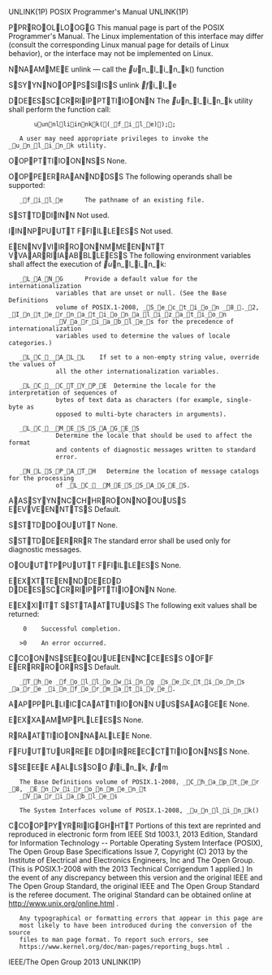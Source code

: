 UNLINK(1P)                 POSIX Programmer's Manual                UNLINK(1P)



PPRROOLLOOGG
       This manual page is part of the POSIX Programmer's Manual.  The Linux
       implementation of this interface may differ (consult the corresponding
       Linux manual page for details of Linux behavior), or the interface may
       not be implemented on Linux.


NNAAMMEE
       unlink — call the _u_n_l_i_n_k() function

SSYYNNOOPPSSIISS
       unlink _f_i_l_e

DDEESSCCRRIIPPTTIIOONN
       The _u_n_l_i_n_k utility shall perform the function call:


           uunnlliinnkk((_f_i_l_e));;

       A user may need appropriate privileges to invoke the _u_n_l_i_n_k utility.

OOPPTTIIOONNSS
       None.

OOPPEERRAANNDDSS
       The following operands shall be supported:

       _f_i_l_e      The pathname of an existing file.

SSTTDDIINN
       Not used.

IINNPPUUTT FFIILLEESS
       Not used.

EENNVVIIRROONNMMEENNTT VVAARRIIAABBLLEESS
       The following environment variables shall affect the execution of
       _u_n_l_i_n_k:

       _L_A_N_G      Provide a default value for the internationalization
                 variables that are unset or null. (See the Base Definitions
                 volume of POSIX.1‐2008, _S_e_c_t_i_o_n _8_._2, _I_n_t_e_r_n_a_t_i_o_n_a_l_i_z_a_t_i_o_n
                 _V_a_r_i_a_b_l_e_s for the precedence of internationalization
                 variables used to determine the values of locale categories.)

       _L_C___A_L_L    If set to a non-empty string value, override the values of
                 all the other internationalization variables.

       _L_C___C_T_Y_P_E  Determine the locale for the interpretation of sequences of
                 bytes of text data as characters (for example, single-byte as
                 opposed to multi-byte characters in arguments).

       _L_C___M_E_S_S_A_G_E_S
                 Determine the locale that should be used to affect the format
                 and contents of diagnostic messages written to standard
                 error.

       _N_L_S_P_A_T_H   Determine the location of message catalogs for the processing
                 of _L_C___M_E_S_S_A_G_E_S.

AASSYYNNCCHHRROONNOOUUSS EEVVEENNTTSS
       Default.

SSTTDDOOUUTT
       None.

SSTTDDEERRRR
       The standard error shall be used only for diagnostic messages.

OOUUTTPPUUTT FFIILLEESS
       None.

EEXXTTEENNDDEEDD DDEESSCCRRIIPPTTIIOONN
       None.

EEXXIITT SSTTAATTUUSS
       The following exit values shall be returned:

        0    Successful completion.

       >0    An error occurred.

CCOONNSSEEQQUUEENNCCEESS OOFF EERRRROORRSS
       Default.

       _T_h_e _f_o_l_l_o_w_i_n_g _s_e_c_t_i_o_n_s _a_r_e _i_n_f_o_r_m_a_t_i_v_e_.

AAPPPPLLIICCAATTIIOONN UUSSAAGGEE
       None.

EEXXAAMMPPLLEESS
       None.

RRAATTIIOONNAALLEE
       None.

FFUUTTUURREE DDIIRREECCTTIIOONNSS
       None.

SSEEEE AALLSSOO
       _l_i_n_k, _r_m

       The Base Definitions volume of POSIX.1‐2008, _C_h_a_p_t_e_r _8, _E_n_v_i_r_o_n_m_e_n_t
       _V_a_r_i_a_b_l_e_s

       The System Interfaces volume of POSIX.1‐2008, _u_n_l_i_n_k()

CCOOPPYYRRIIGGHHTT
       Portions of this text are reprinted and reproduced in electronic form
       from IEEE Std 1003.1, 2013 Edition, Standard for Information Technology
       -- Portable Operating System Interface (POSIX), The Open Group Base
       Specifications Issue 7, Copyright (C) 2013 by the Institute of
       Electrical and Electronics Engineers, Inc and The Open Group.  (This is
       POSIX.1-2008 with the 2013 Technical Corrigendum 1 applied.) In the
       event of any discrepancy between this version and the original IEEE and
       The Open Group Standard, the original IEEE and The Open Group Standard
       is the referee document. The original Standard can be obtained online
       at http://www.unix.org/online.html .

       Any typographical or formatting errors that appear in this page are
       most likely to have been introduced during the conversion of the source
       files to man page format. To report such errors, see
       https://www.kernel.org/doc/man-pages/reporting_bugs.html .



IEEE/The Open Group                  2013                           UNLINK(1P)
